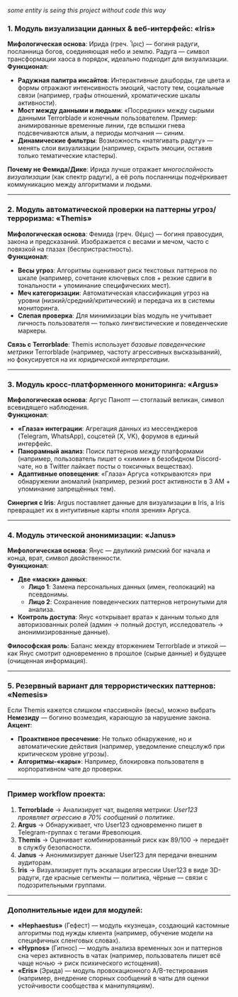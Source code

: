 _some entity is seing this project without code this way_
### **1. Модуль визуализации данных & веб-интерфейс: «Iris»**  
**Мифологическая основа**: Ирида (греч. Ἶρις) — богиня радуги, посланница богов, соединяющая небо и землю. Радуга — символ трансформации хаоса в порядок, идеально подходит для визуализации.  
**Функционал**:  
- **Радужная палитра инсайтов**: Интерактивные дашборды, где цвета и формы отражают интенсивность эмоций, частоту тем, социальные связи (например, графы отношений, хроматические шкалы активности).  
- **Мост между данными и людьми**: «Посредник» между сырыми данными Terrorblade и конечным пользователем. Пример: анимированные временные линии, где вспышки гнева подсвечиваются алым, а периоды молчания — синим.  
- **Динамические фильтры**: Возможность «натягивать радугу» — менять слои визуализации (например, скрыть эмоции, оставив только тематические кластеры).  

**Почему не Фемида/Дике**: Ирида лучше отражает *многослойность визуализации* (как спектр радуги), а её роль посланницы подчёркивает коммуникацию между алгоритмами и людьми.  

---

### **2. Модуль автоматической проверки на паттерны угроз/терроризма: «Themis»**  
**Мифологическая основа**: Фемида (греч. Θέμις) — богиня правосудия, закона и предсказаний. Изображается с весами и мечом, часто с повязкой на глазах (беспристрастность).  
**Функционал**:  
- **Весы угроз**: Алгоритмы оценивают риск текстовых паттернов по шкале (например, сочетание ключевых слов + резкие сдвиги в тональности + упоминание специфических мест).  
- **Меч категоризации**: Автоматическая классификация угроз на уровни (низкий/средний/критический) и передача их в системы мониторинга.  
- **Слепая проверка**: Для минимизации bias модуль не учитывает личность пользователя — только лингвистические и поведенческие маркеры.  

**Связь с Terrorblade**: Themis использует *базовые поведенческие метрики* Terrorblade (например, частоту агрессивных высказываний), но фокусируется на их *юридической интерпретации*.  

---

### **3. Модуль кросс-платформенного мониторинга: «Argus»**  
**Мифологическая основа**: Аргус Панопт — стоглазый великан, символ всевидящего наблюдения.  
**Функционал**:  
- **«Глаза» интеграции**: Агрегация данных из мессенджеров (Telegram, WhatsApp), соцсетей (X, VK), форумов в единый интерфейс.  
- **Панорамный анализ**: Поиск паттернов *между* платформами (например, пользователь пишет о «химии» в безобидном Discord-чате, но в Twitter лайкает посты о токсичных веществах).  
- **Адаптивные оповещения**: «Глаза» Аргуса «открываются» при обнаружении аномалий (например, резкий рост активности в 3 AM + упоминание запрещённых тем).  

**Синергия с Iris**: Argus поставляет данные для визуализации в Iris, а Iris превращает их в интуитивные карты «поля зрения» Аргуса.  

---

### **4. Модуль этической анонимизации: «Janus»**  
**Мифологическая основа**: Янус — двуликий римский бог начала и конца, врат, символ двойственности.  
**Функционал**:  
- **Две «маски» данных**:  
  - **Лицо 1**: Замена персональных данных (имен, геолокаций) на псевдонимы.  
  - **Лицо 2**: Сохранение поведенческих паттернов нетронутыми для анализа.  
- **Контроль доступа**: Янус «открывает врата» к данным только для авторизованных ролей (админ → полный доступ, исследователь → анонимизированные данные).  

**Философская роль**: Баланс между вторжением Terrorblade и этикой — как Янус смотрит одновременно в прошлое (сырые данные) и будущее (очищенная информация).  

---

### **5. Резервный вариант для террористических паттернов: «Nemesis»**  
Если Themis кажется слишком «пассивной» (весы), можно выбрать **Немезиду** — богиню возмездия, карающую за нарушение закона.  
**Акцент**:  
- **Проактивное пресечение**: Не только обнаружение, но и автоматические действия (например, уведомление спецслужб при критическом уровне угрозы).  
- **Алгоритмы-«кары»**: Например, блокировка пользователя в корпоративном чате до проверки.  

---

### **Пример workflow проекта:**  
1. **Terrorblade** → Анализирует чат, выделяя метрики: *User123 проявляет агрессию в 70% сообщений о политике*.  
2. **Argus** → Обнаруживает, что User123 одновременно пишет в Telegram-группах с тегами #революция.  
3. **Themis** → Оценивает комбинированный риск как 89/100 → передаёт в службу безопасности.  
4. **Janus** → Анонимизирует данные User123 для передачи внешним аудиторам.  
5. **Iris** → Визуализирует путь эскалации агрессии User123 в виде 3D-радуги, где красные сегменты — политика, чёрные — связи с подозрительными группами.  

---

### **Дополнительные идеи для модулей:**  
- **«Hephaestus»** (Гефест) — модуль «кузнеца», создающий кастомные алгоритмы под нужды клиента (например, обучение модели на специфичных сленговых словах).  
- **«Hypnos»** (Гипнос) — модуль анализа временных зон и паттернов сна через активность в чатах (например, пользователь пишет всё чаще ночью → риск психического истощения).  
- **«Eris»** (Эрида) — модуль провокационного A/B-тестирования (например, внедрение спорных сообщений в чаты для оценки устойчивости сообщества к манипуляциям).  